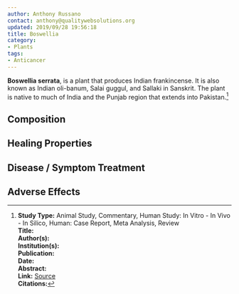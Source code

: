 ```yaml
---
author: Anthony Russano
contact: anthony@qualitywebsolutions.org
updated: 2019/09/28 19:56:18
title: Boswellia
category:
- Plants
tags:
- Anticancer
---
```

**Boswellia serrata**, is a plant that produces Indian frankincense. It is also known as Indian oli-banum, Salai guggul, and Sallaki in Sanskrit. The plant is native to much of India and the Punjab region that extends into Pakistan.[^1]

## Composition

## Healing Properties

## Disease / Symptom Treatment

## Adverse Effects

[^1]: **Study Type:**  Animal Study, Commentary, Human Study: In Vitro - In Vivo - In Silico, Human: Case Report, Meta Analysis, Review<br>**Title:** <br>**Author(s):**  <br>**Institution(s):** <br>**Publication:** <i> </i><br>**Date:** <br>**Abstract:** <i> </i><br>**Link:** [Source]()<br>**Citations:** 